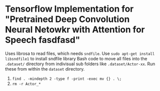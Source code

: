 # Tensorflow Implementation for "Pretrained Deep Convolution  Neural Netowkr with Attention for Speech fasdfasd"

Uses librosa to read files, which needs `sndfile`. Use `sudo apt-get install libsndfile1` to install sndfile library
Bash code to move all files into the `.dataset/` directory from indivisual sub folders like `.dataset/Actor-xx`. Run these from within the `dataset` directory.
1. `find . -mindepth 2 -type f -print -exec mv {} . \;`  
2. `rm -r Actor_*`  